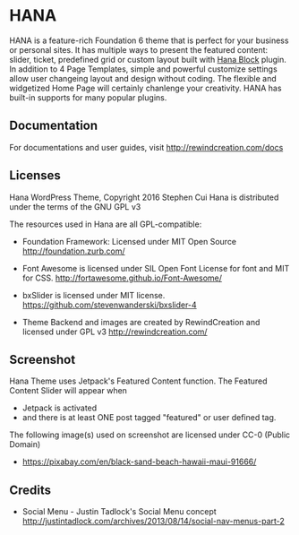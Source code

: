# HANA
HANA is a feature-rich Foundation 6 theme that is perfect for your business or personal sites. It has multiple ways to present the featured content: slider, ticket, predefined grid or custom layout built with <a href="http://rewindcreation.com/hana-block">Hana Block</a> plugin. In addition to 4 Page Templates, simple and powerful customize settings allow user changeing layout and design without coding. The flexible and widgetized Home Page will certainly chanlenge your creativity. HANA has built-in supports for many popular plugins.
## Documentation

For documentations and user guides, visit http://rewindcreation.com/docs

## Licenses

Hana WordPress Theme, Copyright 2016 Stephen Cui
Hana is distributed under the terms of the GNU GPL v3

The resources used in Hana are all GPL-compatible:

* Foundation Framework: Licensed under MIT Open Source http://foundation.zurb.com/

* Font Awesome is licensed under SIL Open Font License for font and MIT for CSS. http://fortawesome.github.io/Font-Awesome/

* bxSlider is licensed under MIT license. https://github.com/stevenwanderski/bxslider-4

* Theme Backend and images are created by RewindCreation and licensed under GPL v3 http://rewindcreation.com/

## Screenshot

Hana Theme uses Jetpack's Featured Content function. The Featured Content Slider will appear when
* Jetpack is activated
* and there is at least ONE post tagged "featured" or user defined tag.

The following image(s) used on screenshot are licensed under CC-0 (Public Domain) 

* https://pixabay.com/en/black-sand-beach-hawaii-maui-91666/

## Credits

* Social Menu - Justin Tadlock's Social Menu concept http://justintadlock.com/archives/2013/08/14/social-nav-menus-part-2